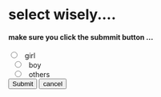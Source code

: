 ﻿<html>
  <head>
    <title> <b> heloo welcome... </b> </title> 
  </head>
  <body> 
    <h1> <b>select wisely....</b></h1>
     <h4> <p> make sure you click the submmit  button ...<p> </h4> 
    <form >    
      <input type="radio" id="girl" value="girl">
  <label for="girl">girl</label><br>
  <input type="radio" id="boy"  value="boy">
  <label for="boy">boy</label><br>
  <input type="radio" id="others"  value="others">
  <label for="others">others</label> 
  <br>
      <input type="submit" value="Submit">
      <input type="submit"  value="cancel"> 
     
</form>
      
  </body>
